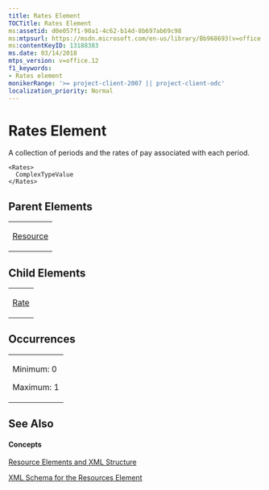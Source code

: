 ```yaml
---
title: Rates Element
TOCTitle: Rates Element
ms:assetid: d0e057f1-90a1-4c62-b14d-8b697ab69c98
ms:mtpsurl: https://msdn.microsoft.com/en-us/library/Bb968693(v=office.12)
ms:contentKeyID: 13188383
ms.date: 03/14/2018
mtps_version: v=office.12
f1_keywords:
- Rates element
monikerRange: '>= project-client-2007 || project-client-odc'
localization_priority: Normal
---
```


# Rates Element




A collection of periods and the rates of pay associated with each period.

    <Rates>
      ComplexTypeValue
    </Rates>

## Parent Elements

<table>
<colgroup>
<col style="width: 100%" />
</colgroup>
<tbody>
<tr class="odd">
<td><p><a href="resource-element.md">Resource</a></p></td>
</tr>
</tbody>
</table>

## Child Elements

<table>
<colgroup>
<col style="width: 100%" />
</colgroup>
<tbody>
<tr class="odd">
<td><p><a href="rate-element.md">Rate</a></p></td>
</tr>
</tbody>
</table>

## Occurrences

<table>
<colgroup>
<col style="width: 100%" />
</colgroup>
<tbody>
<tr class="odd">
<td><p>Minimum: 0</p>
<p>Maximum: 1</p></td>
</tr>
</tbody>
</table>

## See Also

#### Concepts

[Resource Elements and XML Structure](resource-elements-and-xml-structure.md)

[XML Schema for the Resources Element](xml-schema-for-the-resources-element.md)


